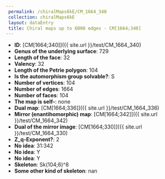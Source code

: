 ```yaml
--- 
 permalink: /chiralMaps6kE/CM_1664_340 
 collection: chiralMaps6kE
 layout: dataEntry
 title: Chiral maps up to 6000 edges - CM[1664;340]
---
```


- **ID**: [CM[1664;340]]({{ site.url }}/test/CM_1664_340)
- **Genus of the underlying surface**: 729
- **Length of the face**: 32
- **Valency**: 32
- **Length of the Petrie polygon**: 104
- **Is the automorphism group solvable?**: S
- **Number of vertices**: 104
- **Number of edges**: 1664
- **Number of faces**: 104
- **The map is self-**: none
- **Dual map**: [CM[1664;336]]({{ site.url }}/test/CM_1664_336)
- **Mirror (enantihomorphic) map**: [CM[1664;342]]({{ site.url }}/test/CM_1664_342)
- **Dual of the mirror image**: [CM[1664;330]]({{ site.url }}/test/CM_1664_330)
- **Z_q-Exponent?**: 2
- **No idea**:  31:342
- **No idea**: Y
- **No idea**: Y
- **Skeleton**: Sk(104;6)^8
- **Some other kind of skeleton**: nan

